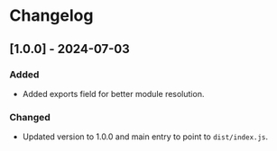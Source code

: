 # Changelog

## [1.0.0] - 2024-07-03

### Added
- Added exports field for better module resolution.

### Changed
- Updated version to 1.0.0 and main entry to point to `dist/index.js`.
